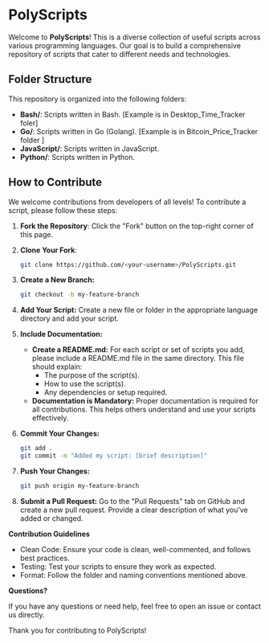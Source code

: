 # PolyScripts

Welcome to **PolyScripts**! This is a diverse collection of useful scripts across various programming languages. Our goal is to build a comprehensive repository of scripts that cater to different needs and technologies. 

## Folder Structure

This repository is organized into the following folders:

- **Bash/**: Scripts written in Bash. [Example is in Desktop_Time_Tracker foler]
- **Go/**: Scripts written in Go (Golang). [Example is in Bitcoin_Price_Tracker folder ]
- **JavaScript/**: Scripts written in JavaScript.
- **Python/**: Scripts written in Python.

## How to Contribute

We welcome contributions from developers of all levels! To contribute a script, please follow these steps:

1. **Fork the Repository**: Click the "Fork" button on the top-right corner of this page.
2. **Clone Your Fork**:
   ```bash
   git clone https://github.com/<your-username>/PolyScripts.git
   ```
3. **Create a New Branch:**
   ```bash
   git checkout -b my-feature-branch
   ```
4. **Add Your Script:** Create a new file or folder in the appropriate language directory and add your script.

5. **Include Documentation:**
   - **Create a README.md:** For each script or set of scripts you add, please include a README.md file in the same directory.
     This file should explain:
      - The purpose of the script(s).
      - How to use the script(s).
      - Any dependencies or setup required.
   - **Documentation is Mandatory:** Proper documentation is required for all contributions. This helps others understand and use your scripts 
     effectively.
6. **Commit Your Changes:**
   ```bash
   git add .
   git commit -m "Added my script: [brief description]"
   ```
7. **Push Your Changes:**
   ```bash
   git push origin my-feature-branch
   ```
8. **Submit a Pull Request:** Go to the "Pull Requests" tab on GitHub and create a new pull request. Provide a clear description of what you’ve added or changed.

**Contribution Guidelines**

- Clean Code: Ensure your code is clean, well-commented, and follows best practices.
- Testing: Test your scripts to ensure they work as expected.
- Format: Follow the folder and naming conventions mentioned above.

**Questions?**

If you have any questions or need help, feel free to open an issue or contact us directly.

Thank you for contributing to PolyScripts!